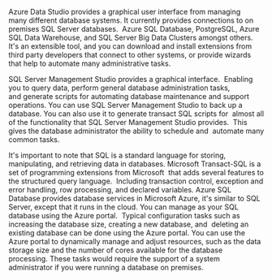 Azure Data Studio provides a graphical user interface from managing many different database systems.
It currently provides connections to on premises SQL Server databases. 
Azure SQL Database, PostgreSQL, Azure SQL Data Warehouse, and SQL Server Big Data Clusters amongst others. 
It's an extensible tool, and you can download and install extensions from third party developers that connect to other systems, or provide wizards that help to automate many administrative tasks. 

SQL Server Management Studio provides a graphical interface. 
Enabling you to query data, perform general database administration tasks, and generate scripts for automating database maintenance and support operations. You can use SQL Server Management Studio to back up a database. You can also use it to generate transact SQL scripts for 
almost all of the functionality that SQL Server Management Studio provides. 
This gives the database administrator the ability to schedule and 
automate many common tasks. 

It's important to note that SQL is a standard language for storing, manipulating, and retrieving data in databases. Microsoft Transact-SQL is a set of programming extensions from Microsoft 
that adds several features to the structured query language. 
Including transaction control, exception and error handling, row processing, and declared variables.
Azure SQL Database provides database services in Microsoft Azure, it's similar to SQL Server, except that it runs in the cloud. You can manage as your SQL database using the Azure portal. 
Typical configuration tasks such as increasing the database size, creating a new database, and 
deleting an existing database can be done using the Azure portal. You can use the Azure portal to dynamically manage and adjust resources, such as the data storage size and the number of cores available for the database processing. These tasks would require the support of a system administrator if you were running a database on premises.